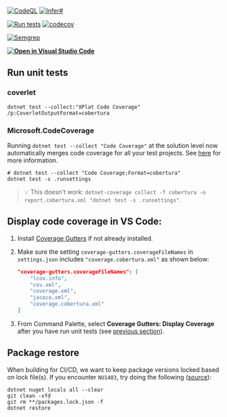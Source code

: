 [![CodeQL](https://github.com/AjayKMehta/Dappery/actions/workflows/codeql-analysis.yml/badge.svg)](https://github.com/AjayKMehta/Dappery/actions/workflows/codeql-analysis.yml) [![Infer#](https://github.com/AjayKMehta/Dappery/actions/workflows/infersharp.yml/badge.svg)](https://github.com/AjayKMehta/Dappery/actions/workflows/infersharp.yml)

[![Run tests](https://github.com/AjayKMehta/Dappery/actions/workflows/test.yml/badge.svg)](https://github.com/AjayKMehta/Dappery/actions/workflows/test.yml) [![codecov](https://codecov.io/gh/AjayKMehta/Dappery/branch/master/graph/badge.svg?token=E9QRR0SLSK)](https://codecov.io/gh/AjayKMehta/Dappery)

[![Semgrep](https://github.com/AjayKMehta/Dappery/actions/workflows/semgrep.yml/badge.svg)](https://github.com/AjayKMehta/Dappery/actions/workflows/semgrep.yml)

**[![Open in Visual Studio Code](https://open.vscode.dev/badges/open-in-vscode.svg)](https://open.vscode.dev/AjayKMehta/Dappery)**

## Run unit tests

### coverlet

```shell
dotnet test --collect:"XPlat Code Coverage" /p:CoverletOutputFormat=cobertura
```

### Microsoft.CodeCoverage

Running `dotnet test --collect "Code Coverage"` at the solution level now automatically merges code coverage for all your test projects. See [here](https://devblogs.microsoft.com/dotnet/whats-new-in-our-code-coverage-tooling) for more information.

```shell
# dotnet test --collect "Code Coverage;Format=cobertura"
dotnet test -s .runsettings 
```

> :bulb: This doesn't work: `dotnet-coverage collect -f cobertura -o report.cobertura.xml "dotnet test -s .runsettings"`.

## Display code coverage in VS Code:

1. Install [Coverage Gutters](https://marketplace.visualstudio.com/items?itemName=ryanluker.vscode-coverage-gutters) if not already installed.
2. Make sure the setting `coverage-gutters.coverageFileNames` in `settings.json` includes `"coverage.cobertura.xml"` as shown below:

    ```json
    "coverage-gutters.coverageFileNames": [
        "lcov.info",
        "cov.xml",
        "coverage.xml",
        "jacoco.xml",
        "coverage.cobertura.xml"
    ]
    ```

3. From Command Palette, select **Coverage Gutters: Display Coverage** after you have run unit tests (see [previous section](#run-unit-tests)).

## Package restore

When building for CI/CD, we want to keep package versions locked based on lock file(s). If you encounter `NU1403`, try doing the following ([source](https://github.com/NuGet/Home/issues/7921#issuecomment-478152479)):

```shell
dotnet nuget locals all --clear
git clean -xfd
git rm **/packages.lock.json -f
dotnet restore
```
